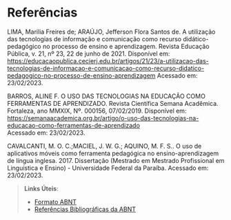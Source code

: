 # Referências

LIMA, Marilia Freires de; ARAÚJO, Jefferson Flora Santos de. A utilização das tecnologias de informação e comunicação como recurso didático-pedagógico no processo de ensino e aprendizagem. Revista Educação Pública, v. 21, nº 23, 22 de junho de 2021. Disponível em: https://educacaopublica.cecierj.edu.br/artigos/21/23/a-utilizacao-das-tecnologias-de-informacao-e-comunicacao-como-recurso-didatico-pedagogico-no-processo-de-ensino-aprendizagem Acessado em: 23/02/2023.

BARROS, ALINE F. O USO DAS TECNOLOGIAS NA EDUCAÇÃO COMO FERRAMENTAS DE APRENDIZADO. Revista Científica Semana Acadêmica. Fortaleza, ano MMXIX, Nº. 000156, 07/02/2019. 
Disponível em: https://semanaacademica.org.br/artigo/o-uso-das-tecnologias-na-educacao-como-ferramentas-de-aprendizado  
Acessado em: 23/02/2023. 

CAVALCANTI, M. O. C.;MACIEL, J. W. G.; AQUINO, M. F. S.. O uso de aplicativos móveis como ferramenta pedagógica no ensino-aprendizagem de língua inglesa. 2017. Dissertação (Mestrado em Mestrado Profissional em Linguística e Ensino) - Universidade Federal da Paraíba. Acessado em: 23/02/2023.

> **Links Úteis**:
> - [Formato ABNT](https://www.normastecnicas.com/abnt/trabalhos-academicos/referencias/)
> - [Referências Bibliográficas da ABNT](https://comunidade.rockcontent.com/referencia-bibliografica-abnt/)